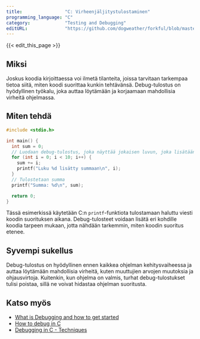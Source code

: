 ```yaml
---
title:                "C: Virheenjäljitystulostaminen"
programming_language: "C"
category:             "Testing and Debugging"
editURL:              "https://github.com/dogweather/forkful/blob/master/content/fi/c/printing-debug-output.md"
---
```


{{< edit_this_page >}}

## Miksi

Joskus koodia kirjoittaessa voi ilmetä tilanteita, joissa tarvitaan tarkempaa tietoa siitä, miten koodi suorittaa kunkin tehtävänsä. Debug-tulostus on hyödyllinen työkalu, joka auttaa löytämään ja korjaamaan mahdollisia virheitä ohjelmassa.

## Miten tehdä

```C
#include <stdio.h>

int main() {
  int sum = 0;
  // Luodaan debug-tulostus, joka näyttää jokaisen luvun, joka lisätään summaan
  for (int i = 0; i < 10; i++) {
    sum += i;
    printf("Luku %d lisätty summaan\n", i);
  }
  // Tulostetaan summa
  printf("Summa: %d\n", sum);

  return 0;
}
```

Tässä esimerkissä käytetään C:n `printf`-funktiota tulostamaan haluttu viesti koodin suorituksen aikana. Debug-tulosteet voidaan lisätä eri kohdille koodia tarpeen mukaan, jotta nähdään tarkemmin, miten koodin suoritus etenee.

## Syvempi sukellus

Debug-tulostus on hyödyllinen ennen kaikkea ohjelman kehitysvaiheessa ja auttaa löytämään mahdollisia virheitä, kuten muuttujien arvojen muutoksia ja ohjausvirtoja. Kuitenkin, kun ohjelma on valmis, turhat debug-tulostukset tulisi poistaa, sillä ne voivat hidastaa ohjelman suoritusta.

## Katso myös

- [What is Debugging and how to get started](https://www.guru99.com/debugging-principles.html)
- [How to debug in C](https://www.cs.swarthmore.edu/~newhall/unixhelp/debuggingtips_C.html)
- [Debugging in C - Techniques](https://www.tutorialcup.com/debugging/c-techniques.htm)